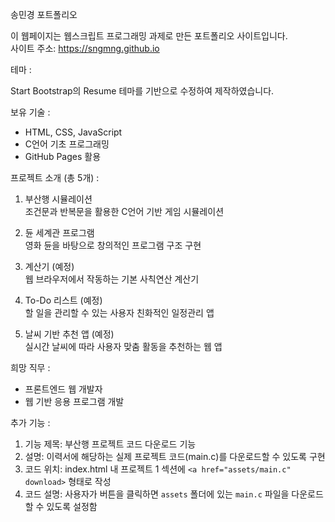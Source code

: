 송민경 포트폴리오

이 웹페이지는 웹스크립트 프로그래밍 과제로 만든 포트폴리오 사이트입니다.  
사이트 주소: https://sngmng.github.io


테마 :

Start Bootstrap의 Resume 테마를 기반으로 수정하여 제작하였습니다.


보유 기술 :
- HTML, CSS, JavaScript  
- C언어 기초 프로그래밍  
- GitHub Pages 활용  


프로젝트 소개 (총 5개) :
1. 부산행 시뮬레이션  
조건문과 반복문을 활용한 C언어 기반 게임 시뮬레이션

2. 듄 세계관 프로그램  
영화 듄을 바탕으로 창의적인 프로그램 구조 구현

3. 계산기 (예정)  
웹 브라우저에서 작동하는 기본 사칙연산 계산기

4. To-Do 리스트 (예정)  
할 일을 관리할 수 있는 사용자 친화적인 일정관리 앱

5. 날씨 기반 추천 앱 (예정)  
실시간 날씨에 따라 사용자 맞춤 활동을 추천하는 웹 앱


희망 직무 :
- 프론트엔드 웹 개발자  
- 웹 기반 응용 프로그램 개발  


추가 기능 :

1) 기능 제목: 부산행 프로젝트 코드 다운로드 기능  
2) 설명: 이력서에 해당하는 실제 프로젝트 코드(main.c)를 다운로드할 수 있도록 구현  
3) 코드 위치: index.html 내 프로젝트 1 섹션에 `<a href="assets/main.c" download>` 형태로 작성  
4) 코드 설명: 사용자가 버튼을 클릭하면 `assets` 폴더에 있는 `main.c` 파일을 다운로드할 수 있도록 설정함

